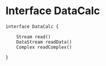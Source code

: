# Interface DataCalc

    interface DataCalc {

        Stream read()
        DataStream readData()
        Complex readComplex()

    }
